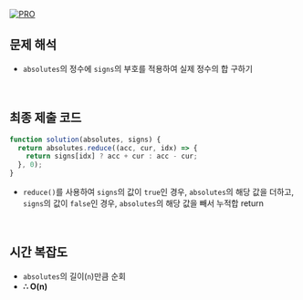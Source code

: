 [![PRO]][Link]

## 문제 해석

- `absolutes`의 정수에 `signs`의 부호를 적용하여 실제 정수의 합 구하기

<br/>

## 최종 제출 코드

```javascript
function solution(absolutes, signs) {
  return absolutes.reduce((acc, cur, idx) => {
    return signs[idx] ? acc + cur : acc - cur;
  }, 0);
}
```

- `reduce()`를 사용하여 `signs`의 값이 `true`인 경우, `absolutes`의 해당 값을 더하고, `signs`의 값이 `false`인 경우, `absolutes`의 해당 값을 빼서 누적합 return

<br/>

## 시간 복잡도

- `absolutes`의 길이(`n`)만큼 순회
- **∴ O(n)**

<!---------------------------------------------------------------------------->

[PRO]: https://github.com/GoSSaChin/algorithm-js/assets/107768516/67c43b52-bc3f-4571-a249-5519021afbb0
[Link]: https://school.programmers.co.kr/learn/courses/30/lessons/76501
